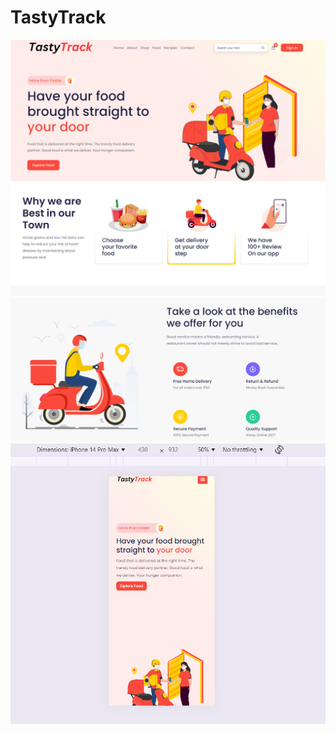 # TastyTrack

![Demo 1](images/img1.png)
![Demo 2](images/img2.png)
![Demo 3](images/img3.png)
![Demo 4](images/img4.png)